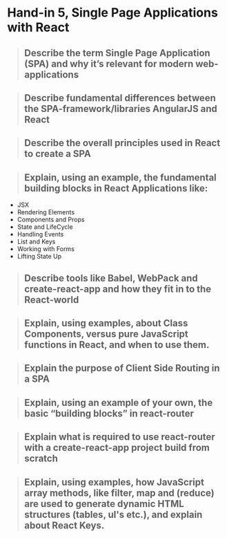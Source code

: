 # Hand-in 5, Single Page Applications with React

>## Describe the term Single Page Application (SPA) and why it’s relevant for modern web-applications

>## Describe fundamental differences between the SPA-framework/libraries AngularJS and React

>## Describe the overall principles used in React to create a SPA

>## Explain, using an example, the fundamental building blocks in React Applications like:
* JSX
* Rendering Elements
* Components and Props
* State and LifeCycle
* Handling Events
* List and Keys
* Working with Forms
* Lifting State Up

>## Describe tools like Babel, WebPack and create-react-app and how they fit in to the React-world

>## Explain, using examples, about Class Components, versus pure JavaScript functions in React, and when to use them.

>## Explain the purpose of Client Side Routing in a SPA

>## Explain, using an example of your own, the basic “building blocks” in react-router

>## Explain what is required to use react-router with a create-react-app project build from scratch

>## Explain, using examples, how JavaScript array methods, like filter, map and (reduce) are used to generate dynamic HTML structures (tables, ul's etc.), and explain about React Keys.

